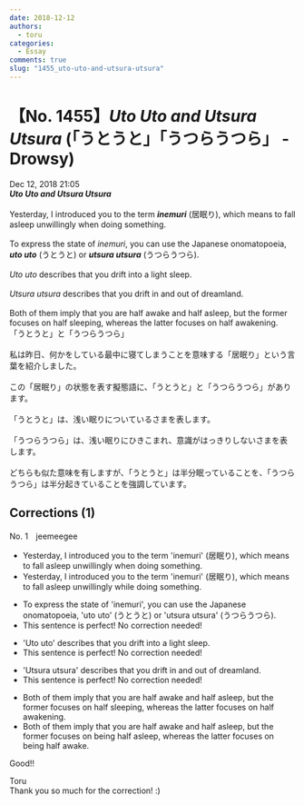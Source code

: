 ```yaml
---
date: 2018-12-12
authors:
  - toru
categories:
  - Essay
comments: true
slug: "1455_uto-uto-and-utsura-utsura"
---
```


# 【No. 1455】<strong><em>Uto Uto and Utsura Utsura</em></strong> (「うとうと」「うつらうつら」 - Drowsy)
<div class="date">Dec 12, 2018 21:05</div>
<div id="post"><div id="body_show_ori">
<strong><em>Uto Uto and Utsura Utsura</em></strong><br/><br/>Yesterday, I introduced you to the term <strong><em>inemuri</em></strong> (居眠り), which means to fall asleep unwillingly when doing something.<br/><br/>To express the state of <em>inemuri</em>, you can use the Japanese onomatopoeia, <strong><em>uto uto</em></strong> (うとうと) or <strong><em>utsura utsura</em></strong> (うつらうつら).<br/><br/><em>Uto uto</em> describes that you drift into a light sleep.<br/><br/><em>Utsura utsura</em> describes that you drift in and out of dreamland.<br/><br/>Both of them imply that you are half awake and half asleep, but the former focuses on half sleeping, whereas the latter focuses on half awakening.
</div></div>

<!-- more -->

<div id="post_ja"><div id="body_show_mo">
「うとうと」と「うつらうつら」<br/><br/>私は昨日、何かをしている最中に寝てしまうことを意味する「居眠り」という言葉を紹介しました。<br/><br/>この「居眠り」の状態を表す擬態語に、「うとうと」と「うつらうつら」があります。<br/><br/>「うとうと」は、浅い眠りについているさまを表します。<br/><br/>「うつらうつら」は、浅い眠りにひきこまれ、意識がはっきりしないさまを表します。<br/><br/>どちらも似た意味を有しますが、「うとうと」は半分眠っていることを、「うつらうつら」は半分起きていることを強調しています。
</div></div>

## Corrections (1)
<div id="block"><div class="first_name"> No. 1　<span class="just_name">jeemeegee</span></div><div id="block2">
<ul class="correction_field">
<li class="incorrect">Yesterday, I introduced you to the term 'inemuri' (居眠り), which means to fall asleep unwillingly when doing something.</li>
<li class="corrected correct">
Yesterday, I introduced you to the term 'inemuri' (居眠り), which means to fall asleep unwillingly <span class="f_blue">while</span> doing something.
</li>
</ul>
<ul class="correction_field">
<li class="incorrect">To express the state of 'inemuri', you can use the Japanese onomatopoeia, 'uto uto' (うとうと) or 'utsura utsura' (うつらうつら).</li>
<li class="corrected perfect">This sentence is perfect! No correction needed!</li>
</ul>
<ul class="correction_field">
<li class="incorrect">'Uto uto' describes that you drift into a light sleep.</li>
<li class="corrected perfect">This sentence is perfect! No correction needed!</li>
</ul>
<ul class="correction_field">
<li class="incorrect">'Utsura utsura' describes that you drift in and out of dreamland.</li>
<li class="corrected perfect">This sentence is perfect! No correction needed!</li>
</ul>
<ul class="correction_field">
<li class="incorrect">Both of them imply that you are half awake and half asleep, but the former focuses on half sleeping, whereas the latter focuses on half awakening.</li>
<li class="corrected correct">
Both of them imply that you are half awake and half asleep, but the former focuses on <span class="f_blue">being </span>half <span class="f_blue">asleep</span>, whereas the latter <span class="sline"><span class="f_gray">focuses</span></span> on <span class="f_blue">being</span> half <span class="f_blue">awake</span>.
</li>
</ul>
<p class="comment_small">
 Good!!
</p>

</div><div class="name"><span class="just_name">Toru</span><br>
Thank you so much for the correction! :)
</div>
</div>
